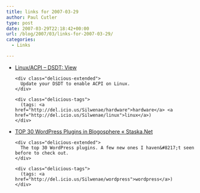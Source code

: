 ```yaml
---
title: links for 2007-03-29
author: Paul Cutler
type: post
date: 2007-03-29T22:18:42+00:00
url: /blog/2007/03/links-for-2007-03-29/
categories:
  - Links

---
```

<ul class="delicious">
  <li>
    <div class="delicious-link">
      <a href="http://acpi.sourceforge.net/dsdt/view.php?manufacturer=Toshiba">Linux/ACPI &#8211; DSDT: View</a>
    </div>
    
    <div class="delicious-extended">
      Update your DSDT to enable ACPI on Linux.
    </div>
    
    <div class="delicious-tags">
      (tags: <a href="http://del.icio.us/Silwenae/hardware">hardware</a> <a href="http://del.icio.us/Silwenae/linux">linux</a>)
    </div>
  </li>
  
  <li>
    <div class="delicious-link">
      <a href="http://www.staska.net/2007/03/27/top-30-wordpress-plugins-in-blogosphere/">TOP 30 WordPress Plugins in Blogosphere « Staska.Net</a>
    </div>
    
    <div class="delicious-extended">
      The top 30 WordPress plugins. A few new ones I haven&#8217;t seen before to check out.
    </div>
    
    <div class="delicious-tags">
      (tags: <a href="http://del.icio.us/Silwenae/wordpress">wordpress</a>)
    </div>
  </li>
</ul>